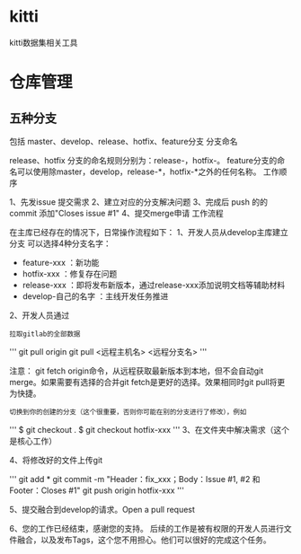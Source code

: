 # kitti
kitti数据集相关工具



# 仓库管理
## 五种分支

包括 master、develop、release、hotfix、feature分支
分支命名

release、hotfix 分支的命名规则分别为：release-，hotfix-。 feature分支的命名可以使用除master，develop，release-*，hotfix-*之外的任何名称。
工作顺序

1、先发issue 提交需求 2、建立对应的分支解决问题 3、完成后 push 的的commit 添加"Closes issue #1" 4、提交merge申请
工作流程

在主库已经存在的情况下，日常操作流程如下： 1、开发人员从develop主库建立分支 可以选择4种分支名字：
- feature-xxx ：新功能
- hotfix-xxx ：修复存在问题
- release-xxx ：即将发布新版本，通过release-xxx添加说明文档等辅助材料
- develop-自己的名字 ：主线开发任务推进

2、开发人员通过

    拉取gitlab的全部数据
'''
git pull origin 
git pull <远程主机名> <远程分支名>
'''

注意： git fetch origin命令，从远程获取最新版本到本地，但不会自动git merge。如果需要有选择的合并git fetch是更好的选择。效果相同时git pull将更为快捷。

    切换到你的创建的分支（这个很重要，否则你可能在别的分支进行了修改），例如
    
'''
$ git checkout . 
$ git checkout hotfix-xxx
'''
3、在文件夹中解决需求（这个是核心工作）

4、将修改好的文件上传git

'''
git add *
git commit -m "Header：fix_xxx；Body：Issue #1, #2 和 Footer：Closes #1" 
git push origin hotfix-xxx
'''

5、提交融合到develop的请求。Open a pull request

6、您的工作已经结束，感谢您的支持。 后续的工作是被有权限的开发人员进行文件融合，以及发布Tags，这个您不用担心。他们可以很好的完成这个任务。
